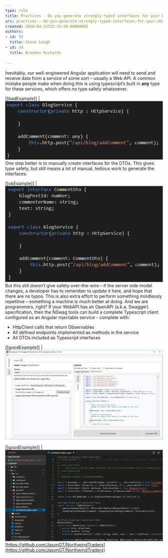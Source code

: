 ```yaml
---
type: rule
title: Practices - Do you generate strongly-typed interfaces for your DTOs?
uri: practices---do-you-generate-strongly-typed-interfaces-for-your-dtos
created: 2016-04-22T22:33:50.0000000Z
authors:
- id: 55
  title: Steve Leigh
- id: 34
  title: Brendan Richards

---
```


Inevitably, our well-engineered Angular application will need to send and receive data from a service of some sort – usually a Web API. A common mistake people make when doing this is using typescript’s built in **any** type for these services, which offers no type safety whatsoever.
 
[[badExample]]
| ![The "any" type is used as the DTO for this service. There is no type safety.](dtogs-bad.png)
One step better is to manually create interfaces for the DTOs. This gives type safety, but still means a lot of manual, tedious work to generate the interfaces.

[[okExample]]
| ![Manually coded interface ensures any object passed to the service is in the correct format](dtogs-ok.png)
But this still doesn’t give safety over-the-wire – if the server side model changes, a developer has to remember to update it here, and hope that there are no typos.  This is also extra effort to perform something mindlessly repetitive – something a machine is much better at doing.  And we are programmers, right?
If your WebAPI has an OpenAPI (a.k.a. Swagger) specification, then the NSwag tools can build a complete Typescript client configured as an Angular injectable service - complete with: 

- HttpClient calls that return Observables
- All defined endpoints implemented as methods in the service
- All DTOs included as Typescript interfaces


[[goodExample]]
| ![NSwag generates the boring work so that you don't have to.](nswag.png)




[[goodExample]]
| ![this client side api-access code from Jason Taylor's NorthwindTraders sample project has been generated by NSwag](northwind-client.png)[https://github.com/JasonGT/NorthwindTraders](https://github.com/JasonGT/NorthwindTraders)
<br>
